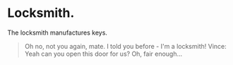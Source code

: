 # Locksmith.

The locksmith manufactures keys.

 > Oh no, not you again, mate. I told you before - I'm a locksmith!
 > Vince: Yeah can you open this door for us?
 > Oh, fair enough...
